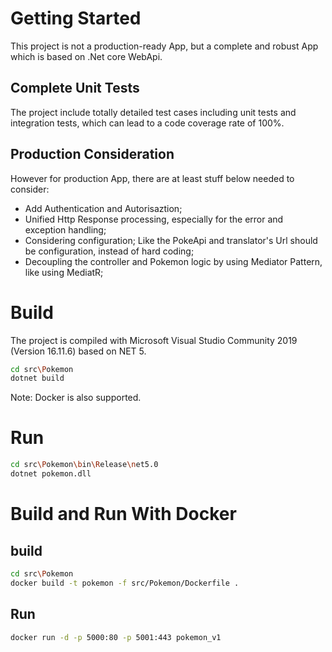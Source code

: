 # Getting Started
This project is not a production-ready App, but a complete and robust App which is based on .Net core WebApi.

## Complete Unit Tests
The project include totally detailed test cases including unit tests and integration tests, which can lead to a code coverage rate of 100%.

## Production Consideration
However for production App, there are at least stuff below needed to consider:
- Add Authentication and Autorisaztion;
- Unified Http Response processing, especially for the error and exception handling;
- Considering configuration; Like the PokeApi and translator's Url should be configuration, instead of hard coding;
- Decoupling the controller and Pokemon logic by using Mediator Pattern, like using MediatR;


# Build
The project is compiled with Microsoft Visual Studio Community 2019 (Version 16.11.6) based on NET 5.

```bash
cd src\Pokemon
dotnet build
```
Note: Docker is also supported.

# Run
```bash
cd src\Pokemon\bin\Release\net5.0
dotnet pokemon.dll
```

# Build and Run With Docker

## build
```bash
cd src\Pokemon
docker build -t pokemon -f src/Pokemon/Dockerfile .
```

## Run
```bash
docker run -d -p 5000:80 -p 5001:443 pokemon_v1
```

